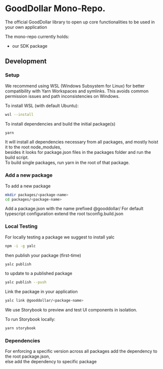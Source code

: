 # GoodDollar Mono-Repo.

The official GoodDollar library to open up core functionalities to be used in your own application

The mono-repo currently holds: 
- our SDK package

## Development

### Setup

We recommend using WSL (Windows Subsystem for Linux) for better compatibility with Yarn Workspaces and symlinks.
This avoids common permission issues and path inconsistencies on Windows.

To install WSL (with default Ubuntu):
```bash
wsl --install
```

To install dependencies and build the initial package(s)
```bash
yarn
```
It will install all dependencies necessary from all packages, and mostly hoist it to the root node_modules,<br/>
besides it looks for package.json files in the packages folder and run the build script.<br/>
To build single packages, run yarn in the root of that package.

### Add a new package
To add a new package
```bash
mkdir packages/<package-name>
cd packages/<package-name>
```

Add a package.json with the name prefixed @gooddollar/<package-name />
For default typescript configuration extend the root tsconfig.build.json


### Local Testing
For locally testing a package we suggest to install yalc
```bash
npm -i -g yalc
```

then publish your package (first-time)
```bash
yalc publish
```

to update to a published package
```bash
yalc publish --push
```

Link the package in your application
```bash
yalc link @gooddollar/<package-name>
```

We use Storybook to preview and test UI components in isolation.

To run Storybook locally:
```bash
yarn storybook
```

### Dependencies
For enforcing a specific version across all packages add the dependency to the root package.json, <br />
else add the dependency to specific package
